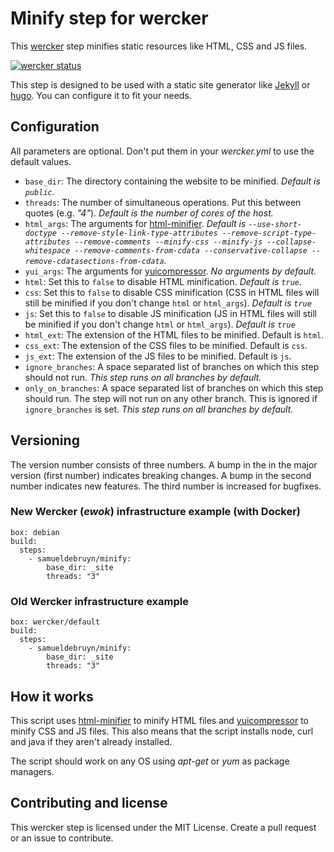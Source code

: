 # Minify step for wercker
This [wercker](http://wercker.com) step minifies static resources like HTML, CSS and JS files.

[![wercker status](https://app.wercker.com/status/777b41e2e1d76a0ef8b13d56da4bdcbb/m "wercker status")](https://app.wercker.com/project/bykey/777b41e2e1d76a0ef8b13d56da4bdcbb)

This step is designed to be used with a static site generator like [Jekyll](http://jekyllrb.com) or [hugo](http://gohugo.io). You can configure it to fit your needs.

## Configuration

All parameters are optional. Don't put them in your *wercker.yml* to use the default values.

* `base_dir`: The directory containing the website to be minified. *Default is `public`.*
* `threads`: The number of simultaneous operations. Put this between quotes (e.g. *"4"*). *Default is the number of cores of the host.*
* `html_args`: The arguments for [html-minifier](https://github.com/kangax/html-minifier). *Default is `--use-short-doctype --remove-style-link-type-attributes --remove-script-type-attributes --remove-comments --minify-css --minify-js --collapse-whitespace --remove-comments-from-cdata --conservative-collapse --remove-cdatasections-from-cdata`.*
* `yui_args`: The arguments for [yuicompressor](https://github.com/yui/yuicompressor). *No arguments by default.*
* `html`: Set this to `false` to disable HTML minification. *Default is `true`.*
* `css`: Set this to `false` to disable CSS minification (CSS in HTML files will still be minified if you don't change `html` or `html_args`). *Default is `true`*
* `js`: Set this to `false` to disable JS minification (JS in HTML files will still be minified if you don't change `html` or `html_args`). *Default is `true`*
* `html_ext`: The extension of the HTML files to be minified. Default is `html`.
* `css_ext`: The extension of the CSS files to be minified. Default is `css`.
* `js_ext`: The extension of the JS files to be minified. Default is `js`.
* `ignore_branches`: A space separated list of branches on which this step should not run. *This step runs on all branches by default.*
* `only_on_branches`: A space separated list of branches on which this step should run. The step will not run on any other branch. This is ignored if `ignore_branches` is set. *This step runs on all branches by default.*

## Versioning

The version number consists of three numbers. A bump in the in the major version (first number) indicates breaking changes. A bump in the second number indicates new features. The third number is increased for bugfixes.

### New Wercker (*ewok*) infrastructure example (with Docker)

	box: debian
	build:
	  steps:
	    - samueldebruyn/minify:
	        base_dir: _site
	        threads: "3"

### Old Wercker infrastructure example

	box: wercker/default
	build:
	  steps:
	    - samueldebruyn/minify:
	        base_dir: _site
	        threads: "3"

## How it works

This script uses [html-minifier](https://github.com/kangax/html-minifier) to minify HTML files and [yuicompressor](https://github.com/yui/yuicompressor) to minify CSS and JS files. This also means that the script installs node, curl and java if they aren't already installed.

The script should work on any OS using *apt-get* or *yum* as package managers.

## Contributing and license

This wercker step is licensed under the MIT License. Create a pull request or an issue to contribute.
